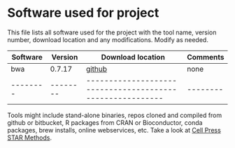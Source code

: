 # Software used for project

This file lists all software used for the project with the tool name, version
number, download location and any modifications. Modify as needed.

| Software | Version | Download location                                         | Comments |
| -------- |-------- | --------------------------------------------------------- | -------- |
| bwa      | 0.7.17  | [github](https://github.com/lh3/bwa/releases/tag/v0.7.17) | none     |
| -------- |-------- | --------------------------------------------------------- | -------- |

Tools might include stand-alone binaries, repos cloned and compiled from github
or bitbucket, R packages from CRAN or Bioconductor, conda packages, brew
installs, online webservices, etc. Take a look at [Cell Press STAR
Methods](https://www.cell.com/star-authors-guide).
